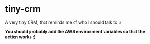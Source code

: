 # tiny-crm

A very tiny CRM, that reminds me of who I should talk to :) 

**You should probably add the AWS environment variables so that the action works :)**
